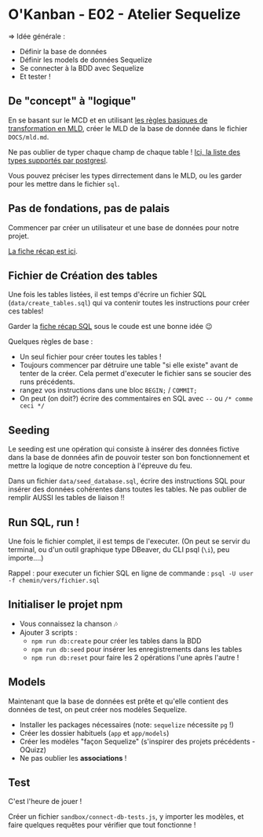 # O'Kanban - E02 - Atelier Sequelize

=> Idée générale :

- Définir la base de données
- Définir les models de données Sequelize
- Se connecter à la BDD avec Sequelize
- Et tester !


## De "concept" à "logique"

En se basant sur le MCD et en utilisant [les règles basiques de transformation en MLD](https://kourou.oclock.io/ressources/fiche-recap/mld/), créer le MLD de la base de donnée dans le fichier `DOCS/mld.md`.

Ne pas oublier de typer chaque champ de chaque table ! [Ici, la liste des types supportés par postgresl](https://www.postgresql.org/docs/9.2/datatype.html#DATATYPE-TABLE).

Vous pouvez préciser les types dirrectement dans le MLD, ou les garder pour les mettre dans le fichier `sql`.

## Pas de fondations, pas de palais

Commencer par créer un utilisateur et une base de données pour notre projet.

[La fiche récap est ici](https://kourou.oclock.io/ressources/fiche-recap/postgresql/).

## Fichier de Création des tables

Une fois les tables listées, il est temps d'écrire un fichier SQL (`data/create_tables.sql`) qui va contenir toutes les instructions pour créer ces tables!

Garder la [fiche récap SQL](https://kourou.oclock.io/ressources/fiche-recap/le-langage-sql/) sous le coude est une bonne idée :wink:

Quelques règles de base :

- Un seul fichier pour créer toutes les tables !
- Toujours commencer par détruire une table "si elle existe" avant de tenter de la créer. Cela permet d'executer le fichier sans se soucier des runs précédents.
- rangez vos instructions dans une bloc `BEGIN;` / `COMMIT;`
- On peut (on doit?) écrire des commentaires en SQL avec `--` ou `/* comme ceci */`

## Seeding

Le seeding est une opération qui consiste à insérer des données fictive dans la base de données afin de pouvoir tester son bon fonctionnement et mettre la logique de notre conception à l'épreuve du feu.

Dans un fichier `data/seed_database.sql`, écrire des instructions SQL pour insérer des données cohérentes dans toutes les tables. Ne pas oublier de remplir AUSSI les tables de liaison !!

## Run SQL, run !

Une fois le fichier complet, il est temps de l'executer. (On peut se servir du terminal, ou d'un outil graphique type DBeaver, du CLI psql (`\i`), peu importe....)

Rappel : pour executer un fichier SQL en ligne de commande : `psql -U user -f chemin/vers/fichier.sql`

## Initialiser le projet npm

- Vous connaissez la chanson 🎶
- Ajouter 3 scripts :
  - `npm run db:create` pour créer les tables dans la BDD
  - `npm run db:seed` pour insérer les enregistrements dans les tables
  - `npm run db:reset` pour faire les 2 opérations l'une après l'autre !

## Models

Maintenant que la base de données est prête et qu'elle contient des données de test, on peut créer nos modèles Sequelize.

- Installer les packages nécessaires (note: `sequelize` nécessite `pg` !)
- Créer les dossier habituels (`app` et `app/models`)
- Créer les modèles "façon Sequelize" (s'inspirer des projets précédents - OQuizz)
- Ne pas oublier les **associations** !

## Test

C'est l'heure de jouer ! 

Créer un fichier `sandbox/connect-db-tests.js`, y importer les modèles, et faire quelques requêtes pour vérifier que tout fonctionne !